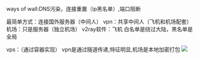 ways of wall:DNS污染，连接重置（ip黑名单）,端口阻断

最简单方式：连接国外服务器（中间人）
vpn：共享中间人（飞机和机场配套）
机场：只是服务器（独立机场）
v2ray软件：飞机
白名单是绕过大陆，黑名单是全局

vps：（通过容器实现）
vpn是通过隧道传递,特征明显,机场是本地加密打包
![](../asset🧰/Pasted%20image%2020240131193658.png)